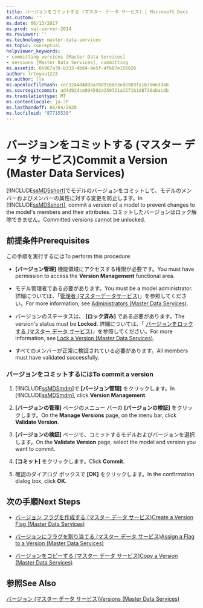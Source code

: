 ```yaml
---
title: バージョンをコミットする (マスター データ サービス) | Microsoft Docs
ms.custom: ''
ms.date: 06/13/2017
ms.prod: sql-server-2014
ms.reviewer: ''
ms.technology: master-data-services
ms.topic: conceptual
helpviewer_keywords:
- committing versions [Master Data Services]
- versions [Master Data Services], committing
ms.assetid: 6b967a39-b333-4b84-9e5f-4fb07e156826
author: lrtoyou1223
ms.author: lle
ms.openlocfilehash: cec3244d4ddaa78d9168e3ede503fa16756633a0
ms.sourcegitcommit: ad4d92dce894592a259721a1571b1d8736abacdb
ms.translationtype: MT
ms.contentlocale: ja-JP
ms.lasthandoff: 08/04/2020
ms.locfileid: "87715538"
---
```

# <a name="commit-a-version-master-data-services"></a><span data-ttu-id="c1963-102">バージョンをコミットする (マスター データ サービス)</span><span class="sxs-lookup"><span data-stu-id="c1963-102">Commit a Version (Master Data Services)</span></span>
  <span data-ttu-id="c1963-103">[!INCLUDE[ssMDSshort](../includes/ssmdsshort-md.md)]でモデルのバージョンをコミットして、モデルのメンバーおよびメンバーの属性に対する変更を防止します。</span><span class="sxs-lookup"><span data-stu-id="c1963-103">In [!INCLUDE[ssMDSshort](../includes/ssmdsshort-md.md)], commit a version of a model to prevent changes to the model's members and their attributes.</span></span> <span data-ttu-id="c1963-104">コミットしたバージョンはロック解除できません。</span><span class="sxs-lookup"><span data-stu-id="c1963-104">Committed versions cannot be unlocked.</span></span>  
  
## <a name="prerequisites"></a><span data-ttu-id="c1963-105">前提条件</span><span class="sxs-lookup"><span data-stu-id="c1963-105">Prerequisites</span></span>  
 <span data-ttu-id="c1963-106">この手順を実行するには</span><span class="sxs-lookup"><span data-stu-id="c1963-106">To perform this procedure:</span></span>  
  
-   <span data-ttu-id="c1963-107">**[バージョン管理]** 機能領域にアクセスする権限が必要です。</span><span class="sxs-lookup"><span data-stu-id="c1963-107">You must have permission to access the **Version Management** functional area.</span></span>  
  
-   <span data-ttu-id="c1963-108">モデル管理者である必要があります。</span><span class="sxs-lookup"><span data-stu-id="c1963-108">You must be a model administrator.</span></span> <span data-ttu-id="c1963-109">詳細については、「[管理者 &#40;マスターデータサービス&#41;](administrators-master-data-services.md)」を参照してください。</span><span class="sxs-lookup"><span data-stu-id="c1963-109">For more information, see [Administrators &#40;Master Data Services&#41;](administrators-master-data-services.md).</span></span>  
  
-   <span data-ttu-id="c1963-110">バージョンのステータスは、 **[ロック済み]** である必要があります。</span><span class="sxs-lookup"><span data-stu-id="c1963-110">The version's status must be **Locked**.</span></span> <span data-ttu-id="c1963-111">詳細については、「 [バージョンをロックする (マスター データ サービス)](../../2014/master-data-services/lock-a-version-master-data-services.md)」を参照してください。</span><span class="sxs-lookup"><span data-stu-id="c1963-111">For more information, see [Lock a Version &#40;Master Data Services&#41;](../../2014/master-data-services/lock-a-version-master-data-services.md).</span></span>  
  
-   <span data-ttu-id="c1963-112">すべてのメンバーが正常に検証されている必要があります。</span><span class="sxs-lookup"><span data-stu-id="c1963-112">All members must have validated successfully.</span></span>  
  
### <a name="to-commit-a-version"></a><span data-ttu-id="c1963-113">バージョンをコミットするには</span><span class="sxs-lookup"><span data-stu-id="c1963-113">To commit a version</span></span>  
  
1.  <span data-ttu-id="c1963-114">[!INCLUDE[ssMDSmdm](../includes/ssmdsmdm-md.md)]で **[バージョン管理]** をクリックします。</span><span class="sxs-lookup"><span data-stu-id="c1963-114">In [!INCLUDE[ssMDSmdm](../includes/ssmdsmdm-md.md)], click **Version Management**.</span></span>  
  
2.  <span data-ttu-id="c1963-115">**[バージョンの管理]** ページのメニュー バーの **[バージョンの検証]** をクリックします。</span><span class="sxs-lookup"><span data-stu-id="c1963-115">On the **Manage Versions** page, on the menu bar, click **Validate Version**.</span></span>  
  
3.  <span data-ttu-id="c1963-116">**[バージョンの検証]** ページで、コミットするモデルおよびバージョンを選択します。</span><span class="sxs-lookup"><span data-stu-id="c1963-116">On the **Validate Version** page, select the model and version you want to commit.</span></span>  
  
4.  <span data-ttu-id="c1963-117">**[コミット]** をクリックします。</span><span class="sxs-lookup"><span data-stu-id="c1963-117">Click **Commit**.</span></span>  
  
5.  <span data-ttu-id="c1963-118">確認のダイアログ ボックスで **[OK]** をクリックします。</span><span class="sxs-lookup"><span data-stu-id="c1963-118">In the confirmation dialog box, click **OK**.</span></span>  
  
## <a name="next-steps"></a><span data-ttu-id="c1963-119">次の手順</span><span class="sxs-lookup"><span data-stu-id="c1963-119">Next Steps</span></span>  
  
-   [<span data-ttu-id="c1963-120">バージョン フラグを作成する (マスター データ サービス)</span><span class="sxs-lookup"><span data-stu-id="c1963-120">Create a Version Flag &#40;Master Data Services&#41;</span></span>](../../2014/master-data-services/create-a-version-flag-master-data-services.md)  
  
-   [<span data-ttu-id="c1963-121">バージョンにフラグを割り当てる (マスター データ サービス)</span><span class="sxs-lookup"><span data-stu-id="c1963-121">Assign a Flag to a Version &#40;Master Data Services&#41;</span></span>](../../2014/master-data-services/assign-a-flag-to-a-version-master-data-services.md)  
  
-   [<span data-ttu-id="c1963-122">バージョンをコピーする (マスター データ サービス)</span><span class="sxs-lookup"><span data-stu-id="c1963-122">Copy a Version &#40;Master Data Services&#41;</span></span>](../../2014/master-data-services/copy-a-version-master-data-services.md)  
  
## <a name="see-also"></a><span data-ttu-id="c1963-123">参照</span><span class="sxs-lookup"><span data-stu-id="c1963-123">See Also</span></span>  
 [<span data-ttu-id="c1963-124">バージョン (マスター データ サービス)</span><span class="sxs-lookup"><span data-stu-id="c1963-124">Versions &#40;Master Data Services&#41;</span></span>](../../2014/master-data-services/versions-master-data-services.md)  
  
  
